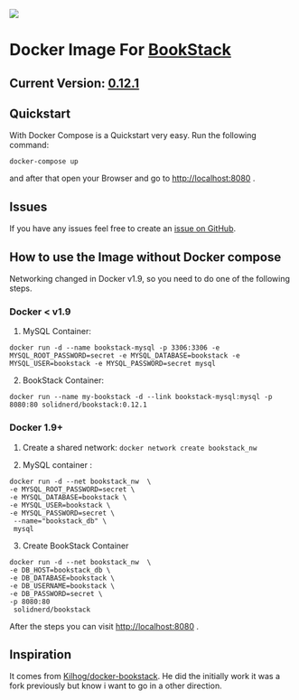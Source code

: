 [![](https://images.microbadger.com/badges/image/solidnerd/bookstack.svg)](http://microbadger.com/images/solidnerd/bookstack "Get your own image badge on microbadger.com")

# Docker Image For [BookStack](https://github.com/ssddanbrown/BookStack)

## Current Version: [0.12.1](https://github.com/SolidNerd/docker-bookstack/blob/master/Dockerfile)

## Quickstart
With Docker Compose is a Quickstart very easy. Run the following command:

```
docker-compose up
```

and after that open your Browser and go to [http://localhost:8080](http://localhost:8080) .

## Issues

If you have any issues feel free to create an [issue on GitHub](https://github.com/solidnerd/docker-bookstack/issues). 


## How to use the Image without Docker compose
Networking changed in Docker v1.9, so you need to do one of the following steps.

### Docker < v1.9
1. MySQL Container:
```
docker run -d --name bookstack-mysql -p 3306:3306 -e MYSQL_ROOT_PASSWORD=secret -e MYSQL_DATABASE=bookstack -e MYSQL_USER=bookstack -e MYSQL_PASSWORD=secret mysql
```
2. BookStack Container:
```
docker run --name my-bookstack -d --link bookstack-mysql:mysql -p 8080:80 solidnerd/bookstack:0.12.1
```

### Docker 1.9+
1. Create a shared network:
   `docker network create bookstack_nw`

2.  MySQL container :
```
docker run -d --net bookstack_nw  \
-e MYSQL_ROOT_PASSWORD=secret \
-e MYSQL_DATABASE=bookstack \
-e MYSQL_USER=bookstack \
-e MYSQL_PASSWORD=secret \
 --name="bookstack_db" \
 mysql
```

3. Create BookStack Container
```
docker run -d --net bookstack_nw  \
-e DB_HOST=bookstack_db \
-e DB_DATABASE=bookstack \
-e DB_USERNAME=bookstack \
-e DB_PASSWORD=secret \
-p 8080:80
 solidnerd/bookstack
```

After the steps you can visit [http://localhost:8080](http://localhost:8080) .


## Inspiration

It comes from [Kilhog/docker-bookstack](https://github.com/Kilhog/docker-bookstack). He did the initially work it was a fork previously but know i want to go in a other direction.
